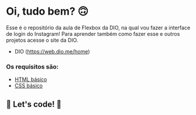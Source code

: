 # Oi, tudo bem? 🙃

Esse é o repositório da aula de Flexbox da DIO, na qual vou fazer a interface de login do Instagram! Para aprender também como fazer esse e outros projetos acesse o site da DIO.

* DIO (https://web.dio.me/home)

### Os requisitos são:

* [HTML básico](https://www.w3schools.com/html/)
* [CSS básico](https://developer.mozilla.org/pt-BR/docs/Web/CSS)

## 🚀 Let's code! 🚀
